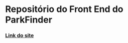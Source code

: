 # Repositório do Front End do ParkFinder 
### [Link do site](https://izarodri.github.io/parkfinder.git.io)
